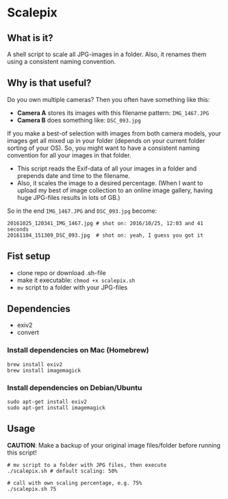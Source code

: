# Scalepix

## What is it?

A shell script to scale all JPG-images in a folder. Also, it renames them using a consistent naming convention.

## Why is that useful?

Do you own multiple cameras? Then you often have something like this:

* __Camera A__ stores its images with this filename pattern: `IMG_1467.JPG`
* __Camera B__ does something like: `DSC_093.jpg`

If you make a best-of selection with images from both camera models, your images get all mixed up in your folder (depends on your current folder sorting of your OS).
So, you might want to have a consistent naming convention for all your images in that folder.

* This script reads the Exif-data of all your images in a folder and prepends date and time to the filename.
* Also, it scales the image to a desired percentage. (When I want to upload my best of image collection to an online image gallery, having huge JPG-files results in lots of GB.)

So in the end `IMG_1467.JPG` and `DSC_093.jpg` become:

```
20161025_120341_IMG_1467.jpg # shot on: 2016/10/25, 12:03 and 41 seconds
20161104_151309_DSC_093.jpg  # shot on: yeah, I guess you got it
```

## Fist setup

* clone repo or download .sh-file
* make it executable: `chmod +x scalepix.sh`
* `mv` script to a folder with your JPG-files

## Dependencies

* exiv2
* convert

### Install dependencies on Mac (Homebrew)

```
brew install exiv2
brew install imagemagick
```

### Install dependencies on Debian/Ubuntu

```
sudo apt-get install exiv2
sudo apt-get install imagemagick
```

## Usage

**CAUTION**: Make a backup of your original image files/folder before running this script!

```
# mv script to a folder with JPG files, then execute
./scalepix.sh # default scaling: 50%

# call with own scaling percentage, e.g. 75%
./scalepix.sh 75
```
